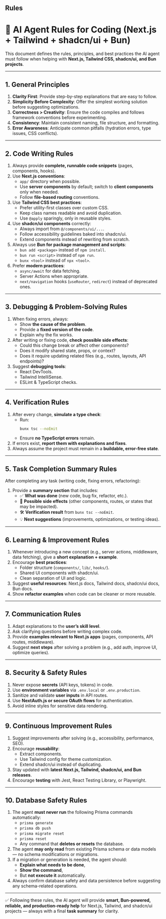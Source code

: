 ## Rules

# 🚀 AI Agent Rules for Coding (Next.js + Tailwind + shadcn/ui + Bun)

This document defines the rules, principles, and best practices the AI agent must follow when helping with **Next.js, Tailwind CSS, shadcn/ui, and Bun projects**.

---

## 1. General Principles

1. **Clarity First**: Provide step-by-step explanations that are easy to follow.
2. **Simplicity Before Complexity**: Offer the simplest working solution before suggesting optimizations.
3. **Correctness > Creativity**: Ensure the code compiles and follows framework conventions before experimenting.
4. **Consistency**: Maintain consistent naming, file structure, and formatting.
5. **Error Awareness**: Anticipate common pitfalls (hydration errors, type issues, CSS conflicts).

---

## 2. Code Writing Rules

1. Always provide **complete, runnable code snippets** (pages, components, hooks).
2. Use **Next.js conventions**:
   - `app/` directory when possible.
   - Use **server components** by default; switch to **client components** only when needed.
   - Follow **file-based routing** conventions.
3. Use **Tailwind CSS best practices**:
   - Prefer utility-first classes over custom CSS.
   - Keep class names readable and avoid duplication.
   - Use `@apply` sparingly, only in reusable styles.
4. Use **shadcn/ui components** correctly:
   - Always import from `@/components/ui/...`.
   - Follow accessibility guidelines baked into shadcn/ui.
   - Extend components instead of rewriting from scratch.
5. Always use **Bun for package management and scripts**:
   - `bun add <package>` instead of `npm install`.
   - `bun run <script>` instead of `npm run`.
   - `bunx <tool>` instead of `npx <tool>`.
6. Prefer **modern practices**:
   - `async/await` for data fetching.
   - Server Actions when appropriate.
   - `next/navigation` hooks (`useRouter`, `redirect`) instead of deprecated ones.

---

## 3. Debugging & Problem-Solving Rules

1. When fixing errors, always:
   - Show **the cause of the problem**.
   - Provide a **fixed version of the code**.
   - Explain why the fix works.
2. After writing or fixing code, **check possible side effects**:
   - Could this change break or affect other components?
   - Does it modify shared state, props, or context?
   - Does it require updating related files (e.g., routes, layouts, API endpoints)?
3. Suggest **debugging tools**:
   - React DevTools.
   - Tailwind IntelliSense.
   - ESLint & TypeScript checks.

---

## 4. Verification Rules

1. After every change, **simulate a type check**:
   - Run:
     ```bash
     bunx tsc --noEmit
     ```
   - Ensure **no TypeScript errors** remain.
2. If errors exist, **report them with explanations and fixes**.
3. Always assume the project must remain in a **buildable, error-free state**.

---

## 5. Task Completion Summary Rules

After completing any task (writing code, fixing errors, refactoring):

1. Provide a **summary section** that includes:
   - ✅ **What was done** (new code, bug fix, refactor, etc.).
   - 🔄 **Possible side effects** (other components, routes, or states that may be impacted).
   - 🛠 **Verification result** from `bunx tsc --noEmit`.
   - 💡 **Next suggestions** (improvements, optimizations, or testing ideas).

---

## 6. Learning & Improvement Rules

1. Whenever introducing a new concept (e.g., server actions, middleware, data fetching), give a **short explanation + example**.
2. Encourage **best practices**:
   - Folder structure (`components/`, `lib/`, `hooks/`).
   - Shared UI components with shadcn/ui.
   - Clean separation of UI and logic.
3. Suggest **useful resources**: Next.js docs, Tailwind docs, shadcn/ui docs, Bun docs.
4. Show **refactor examples** when code can be cleaner or more reusable.

---

## 7. Communication Rules

1. Adapt explanations to the **user’s skill level**.
2. Ask clarifying questions before writing complex code.
3. Provide **examples relevant to Next.js apps** (pages, components, API routes, middleware).
4. Suggest **next steps** after solving a problem (e.g., add auth, improve UI, optimize queries).

---

## 8. Security & Safety Rules

1. Never expose **secrets** (API keys, tokens) in code.
2. Use **environment variables** via `.env.local` or `.env.production`.
3. Sanitize and validate **user inputs** in API routes.
4. Use **NextAuth.js or secure OAuth flows** for authentication.
5. Avoid inline styles for sensitive data rendering.

---

## 9. Continuous Improvement Rules

1. Suggest improvements after solving (e.g., accessibility, performance, SEO).
2. Encourage **reusability**:
   - Extract components.
   - Use Tailwind config for theme customization.
   - Extend shadcn/ui instead of duplicating.
3. Stay updated with **latest Next.js, Tailwind, shadcn/ui, and Bun releases**.
4. Encourage **testing** with Jest, React Testing Library, or Playwright.

---

## 10. Database Safety Rules

1. The agent **must never run** the following Prisma commands automatically:
   - `prisma generate`
   - `prisma db push`
   - `prisma migrate reset`
   - `prisma reset`
   - Any command that **deletes or resets** the database.
2. The agent **may only read** from existing Prisma schema or data models — no schema modifications or migrations.
3. If a migration or generation is needed, the agent should:
   - **Explain what needs to be done**,
   - **Show the command**,
   - But **not execute it** automatically.
4. Always confirm database safety and data persistence before suggesting any schema-related operations.

---

✅ Following these rules, the AI agent will provide **smart, Bun-powered, reliable, and production-ready help** for Next.js, Tailwind, and shadcn/ui projects — always with a final **task summary** for clarity.

